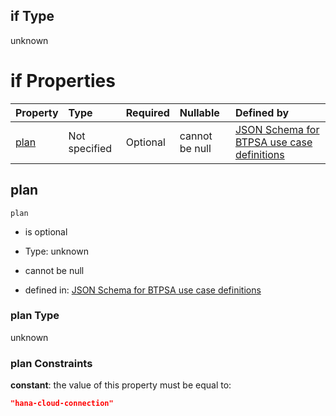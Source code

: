 ## if Type

unknown

# if Properties

| Property      | Type          | Required | Nullable       | Defined by                                                                                                                                                                                                                                  |
| :------------ | :------------ | :------- | :------------- | :------------------------------------------------------------------------------------------------------------------------------------------------------------------------------------------------------------------------------------------ |
| [plan](#plan) | Not specified | Optional | cannot be null | [JSON Schema for BTPSA use case definitions](btpsa-usecase-properties-services-items-allof-1-then-allof-42-then-allof-2-if-properties-plan.md "undefined#/properties/services/items/allOf/1/then/allOf/42/then/allOf/2/if/properties/plan") |

## plan



`plan`

*   is optional

*   Type: unknown

*   cannot be null

*   defined in: [JSON Schema for BTPSA use case definitions](btpsa-usecase-properties-services-items-allof-1-then-allof-42-then-allof-2-if-properties-plan.md "undefined#/properties/services/items/allOf/1/then/allOf/42/then/allOf/2/if/properties/plan")

### plan Type

unknown

### plan Constraints

**constant**: the value of this property must be equal to:

```json
"hana-cloud-connection"
```

